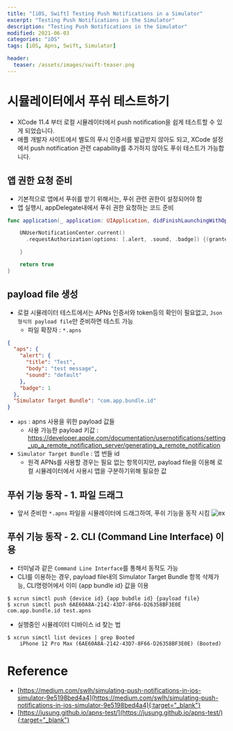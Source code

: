 ```yaml
---
title: "[iOS, Swift] Testing Push Notifications in a Simulator"
excerpt: "Testing Push Notifications in the Simulator"
description: "Testing Push Notifications in the Simulator"
modified: 2021-06-03
categories: "iOS"
tags: [iOS, Apns, Swift, Simulator]

header:
  teaser: /assets/images/swift-teaser.png
---
```


# 시뮬레이터에서 푸쉬 테스트하기

- XCode 11.4 부터 로컬 시뮬레이터에서 push notification을 쉽게 테스트할 수 있게 되었습니다.
- 애플 개발자 사이트에서 별도의 푸시 인증서를 발급받지 않아도 되고, XCode 설정에서 push notification 관련 capability를 추가하지 않아도 푸쉬 테스트가 가능합니다.

## 앱 권한 요청 준비
- 기본적으로 앱에서 푸쉬를 받기 위해서는, 푸쉬 관련 권한이 설정되어야 함
- 앱 실행시, appDelegate내에서 푸쉬 권한 요청하는 코드 준비
```swift
func application(_ application: UIApplication, didFinishLaunchingWithOptions launchOptions: [UIApplication.LaunchOptionsKey: Any]?) -> Bool {

    UNUserNotificationCenter.current()
      .requestAuthorization(options: [.alert, .sound, .badge]) {(granted, error) in

    }

    return true
}
```

## payload file 생성
- 로컬 시뮬레이터 테스트에서는 APNs 인증서와 token등의 확인이 필요없고, `Json형식의 payload file`만 준비하면 테스트 가능
    - 파일 확장자 : `*.apns`
```json
{
  "aps": {
    "alert": {
      "title": "Test",
      "body": "test message",
      "sound": "default"
    },
    "badge": 1
  },
  "Simulator Target Bundle": "com.app.bundle.id"
}
```
- `aps` : apns 사용을 위한 payload 값들
    - 사용 가능한 payload 키값  : https://developer.apple.com/documentation/usernotifications/setting_up_a_remote_notification_server/generating_a_remote_notification
-  `Simulator Target Bundle` : 앱 번들 id
    -  원격 APNs를 사용할 경우는 필요 없는 항목이지만, payload file을 이용해 로컬 시뮬레이터에서 사용시 앱을 구분하기위해 필요한 값

## 푸쉬 기능 동작 - 1. 파일 드래그
- 앞서 준비한 `*.apns` 파일을 시뮬레이터에 드래그하여, 푸쉬 기능을 동작 시킴
![ex](https://jusung.github.io/images/2020/remotepush%20test%20drag.gif)

## 푸쉬 기능 동작 - 2. CLI (Command Line Interface) 이용
- 터미널과 같은 `Command Line Interface`를 통해서 동작도 가능
- CLI를 이용하는 경우, payload file내의 Simulator Target Bundle 항목 삭제가능, CLI명령어에서 이미 {app bundle id} 값을 이용
```shell
$ xcrun simctl push {device id} {app bubdle id} {payload file}
$ xcrun simctl push 6AE60A8A-2142-43D7-8F66-D26358BF3E0E com.app.bundle.id test.apns
```

- 실행중인 시뮬레이터 디바이스 id 찾는 법
```shell
$ xcrun simctl list devices | grep Booted
    iPhone 12 Pro Max (6AE60A8A-2142-43D7-8F66-D26358BF3E0E) (Booted)
```

# Reference
- [https://medium.com/swlh/simulating-push-notifications-in-ios-simulator-9e5198bed4a4](https://medium.com/swlh/simulating-push-notifications-in-ios-simulator-9e5198bed4a4){:target="_blank"}
- [https://jusung.github.io/apns-test/](https://jusung.github.io/apns-test/){:target="_blank"}

